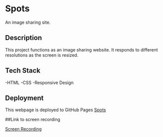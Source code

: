 # Spots

An image sharing site.

## Description

This project functions as an image sharing website. It responds to different resolutions as the screen is resized.

## Tech Stack

-HTML
-CSS
-Responsive Design

## Deployment

This webpage is deployed to GitHub Pages
[Spots](https://jsrf610.github.io/se_project_spots/)

##Link to screen recording

[Screen Recording](https://drive.google.com/file/d/1JzGN4UxSVt60AqX9unJKq0d0XSuJtAr_/view?usp=sharing)
